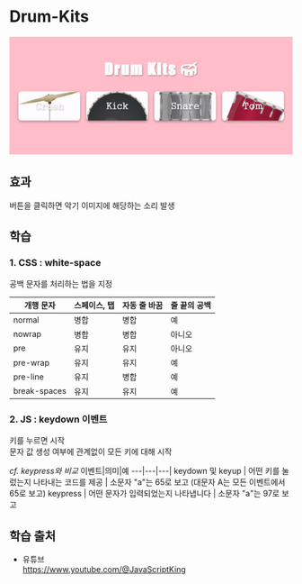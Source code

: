# Drum-Kits
<img src="./image.gif">

## 효과
버튼을 클릭하면 악기 이미지에 해당하는 소리 발생   

## 학습  
### 1. CSS : white-space
공백 문자를 처리하는 법을 지정   

개행 문자	|스페이스, 탭	| 자동 줄 바꿈 |줄 끝의 공백
---|---|---|---|
normal |병합|병합|예|제거
nowrap |병합|병합|아니오|제거
pre |유지|유지|아니오|유지
pre-wrap |유지|유지|예|넘침
pre-line |유지|병합|예|제거
break-spaces |유지|유지|예|	줄 바꿈

### 2. JS : keydown 이벤트   
키를 누르면 시작  
문자 값 생성 여부에 관계없이 모든 키에 대해 시작  

*cf. keypress와 비교*
이벤트|의미|예
---|---|---|
keydown 및 keyup | 어떤 키를 눌렀는지 나타내는 코드를 제공 | 소문자 "a"는 65로 보고 (대문자 A는 모든 이벤트에서 65로 보고)
keypress | 어떤 문자가 입력되었는지 나타냅니다 | 소문자 "a"는 97로 보고

## 학습 출처 
- 유튜브   
https://www.youtube.com/@JavaScriptKing    

